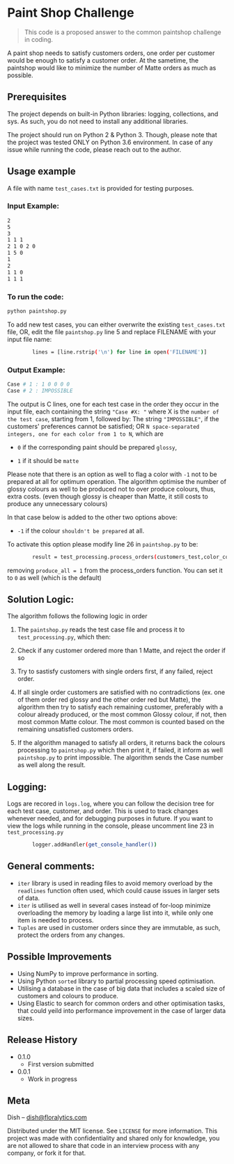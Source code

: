 # Paint Shop Challenge
> This code is a proposed answer to the common paintshop challenge in coding.

A paint shop needs to satisfy customers orders, one order per customer would be enough to satisfy a customer order. At the sametime, the paintshop would like to minimize the number of Matte orders as much as possible.



## Prerequisites
The project depends on built-in Python libraries:
logging, collections, and sys. As such, you do not need to install any additional libraries.

The project should run on Python 2 & Python 3. Though, please note that the project was tested ONLY on Python 3.6 environment. In case of any issue while running the code, please reach out to the author.


## Usage example

A file with name ``test_cases.txt`` is provided for testing purposes. 

### Input Example:
```sh
2
5
3
1 1 1
2 1 0 2 0
1 5 0
1
2
1 1 0
1 1 1
```
### To run the code:
```sh
python paintshop.py
```
To add new test cases, you can either overwrite the existing ``test_cases.txt`` file, OR, edit the file ``paintshop.py`` line 5 and replace FILENAME with your input file name:
```sh
        lines = [line.rstrip('\n') for line in open('FILENAME')]
```

### Output Example:
```sh
Case # 1 : 1 0 0 0 0
Case # 2 : IMPOSSIBLE
```
The output is C lines, one for each test case in the order they occur in the input file, each containing the string
``"Case #X: "`` where X is the ``number of the test case``, starting from 1, followed by:
The string ``"IMPOSSIBLE"``, if the customers' preferences cannot be satisfied; OR
``N space-separated integers, one for each color from 1 to N``, which are 

* ``0`` if the corresponding paint
should be prepared ``glossy``,

* ``1`` if it should be ``matte``

Please note that there is an option as well to flag a color with ``-1`` not to be prepared at all for optimum operation. The algorithm optimise the number of glossy colours as well to be produced not to over produce colours, thus, extra costs. (even though glossy is cheaper than Matte, it still costs to produce any unnecessary colours)

In that case below is added to the other two options above:

 * ``-1`` if the colour ``shouldn't be prepared`` at all.

To activate this option please modify line 26 in ``paintshop.py`` to be:
```sh
        result = test_processing.process_orders(customers_test,color_count)
```
removing ``produce_all = 1`` from the process_orders function. You can set it to ``0`` as well (which is the default)

## Solution Logic:
The algorithm follows the following logic in order

1) The ``paintshop.py`` reads the test case file and process it to ``test_processing.py``, which then:
2) Check if any customer ordered more than 1 Matte, and reject the order if so
3) Try to sastisfy customers with single orders first, if any failed, reject order.
4) If all single order customers are satisfied with no contradictions (ex. one of them order red glossy and the other order red but Matte), the algorithm then try to satisfy each remaining customer, preferably with a colour already produced, or the most common Glossy colour, if not, then most common Matte colour. The most common is counted based on the remaining unsatisfied customers orders.

5) If the algorithm managed to satisfy all orders, it returns back the colours processing to ``paintshop.py`` which then print it, if failed, it inform as well ``paintshop.py`` to print impossible. The algorithm sends the Case number as well along the result.

## Logging:
Logs are recored in ``logs.log``, where you can follow the decision tree for each test case, customer, and order. This is used to track changes whenever needed, and for debugging purposes in future. If you want to view the logs while running in the console, please uncomment line 23 in ``test_processing.py``
```sh
        logger.addHandler(get_console_handler())
```

## General comments:
* ``iter`` library is used in reading files to avoid memory overload by the ``readlines`` function often used, which could cause issues in larger sets of data.
* ``iter`` is utilised as well in several cases instead of for-loop minimize overloading the memory by loading a large list into it, while only one item is needed to process.
* ``Tuples`` are used in customer orders since they are immutable, as such, protect the orders from any changes.

## Possible Improvements
* Using NumPy to improve performance in sorting.
* Using Python ``sorted`` library to partial processing speed optimisation.
* Utilising a database in the case of big data that includes a scaled size of customers and colours to produce.
* Using Elastic to search for common orders and other optimisation tasks, that could yeild into performance improvement in the case of larger data sizes.



## Release History

* 0.1.0
    * First version submitted
* 0.0.1
    * Work in progress

## Meta

Dish – dish@floralytics.com

Distributed under the MIT license. See ``LICENSE`` for more information. This project was made with confidentiality and shared only for knowledge, you are not allowed to share that code in an interview process with any company, or fork it for that. 
